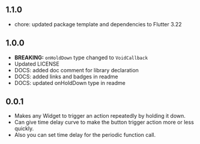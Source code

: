 ## 1.1.0

- chore: updated package template and dependencies to Flutter 3.22

## 1.0.0

- **BREAKING:** `onHoldDown` type changed to `VoidCallback`
- Updated LICENSE
- DOCS: added doc comment for library declaration
- DOCS: added links and badges in readme
- DOCS: updated onHoldDown type in readme

## 0.0.1

- Makes any Widget to trigger an action repeatedly by holding it down.
- Can give time delay curve to make the button trigger action more or less quickly.
- Also you can set time delay for the periodic function call.
